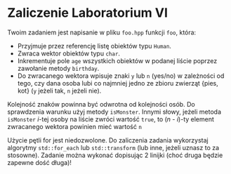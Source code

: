 # Zaliczenie Laboratorium VI
Twoim zadaniem jest napisanie w pliku `foo.hpp` funkcji `foo`, która:

- Przyjmuje przez referencję listę obiektów typu `Human`.
- Zwraca wektor obiektów typu `char`.
- Inkrementuje pole `age` wszystkich obiektów w podanej liście poprzez zawołanie metody `birthday`.
- Do zwracanego wektora wpisuje znaki `y` lub `n` (yes/no) w zależności od tego, czy dana osoba lubi co najmniej jedno ze zbioru zwierząt {pies, kot} (`y` jeżeli tak, `n` jeżeli nie).

Kolejność znaków powinna być odwrotna od kolejności osób.
Do sprawdzenia warunku użyj metody `isMonster`.
Innymi słowy, jeżeli metoda `isMonster` *i*-tej osoby na liście zwróci wartość `true`, to (*n* - *i*)-ty element zwracanego wektora powinien mieć wartość `n`

Użycie pętli for jest niedozwolone.
Do zaliczenia zadania wykorzystaj algorytmy `std::for_each` lub `std::transform` (lub inne, jeżeli uznasz to za stosowne).
Zadanie można wykonać dopisując 2 linijki (choć druga będzie zapewne dość długa)!
